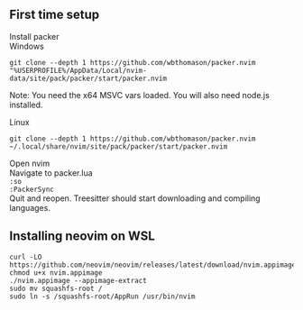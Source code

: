 ## First time setup

Install packer  
Windows
```
git clone --depth 1 https://github.com/wbthomason/packer.nvim "%USERPROFILE%/AppData/Local/nvim-data/site/pack/packer/start/packer.nvim
```
Note: You need the x64 MSVC vars loaded. You will also need node.js installed.  

Linux
```
git clone --depth 1 https://github.com/wbthomason/packer.nvim ~/.local/share/nvim/site/pack/packer/start/packer.nvim
```

Open nvim  
Navigate to packer.lua  
`:so`  
`:PackerSync`  
Quit and reopen. Treesitter should start downloading and compiling languages.

## Installing neovim on WSL
```
curl -LO https://github.com/neovim/neovim/releases/latest/download/nvim.appimage
chmod u+x nvim.appimage
./nvim.appimage --appimage-extract
sudo mv squashfs-root /
sudo ln -s /squashfs-root/AppRun /usr/bin/nvim
```


